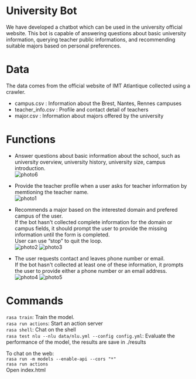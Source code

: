# University Bot
We have developed a chatbot which can be used in the university official website. 
This bot is capable of answering questions about basic university information, querying teacher public informations, and recommending suitable majors based on personal preferences.

# Data
The data comes from the official website of IMT Atlantique collected using a crawler.
- campus.csv : Information about the Brest, Nantes, Rennes campuses
- teacher_info.csv : Profile and contact detail of teachers
- major.csv : Information about majors offered by the university

# Functions
- Answer questions about basic information about the school, such as university overview, university history, university size, campus introduction.  
  ![photo6](https://github.com/yuyan-z/IMTBot/assets/64955334/459019ad-4e9a-4123-aa39-f1c93e9f81a7)
  
- Provide the teacher profile when a user asks for teacher information by memtioning the teacher name.  
  ![photo1](https://github.com/yuyan-z/IMTBot/assets/64955334/d86d7fca-3ed4-4804-9da5-3ce0b77075de)

- Recommends a major based on the interested domain and prefered campus of the user.  
  If the bot hasn't collected complete information for the domain or campus fields, it should prompt the user to provide the missing information until the form is completed.  
  User can use “stop” to quit the loop.  
  ![photo2](https://github.com/yuyan-z/IMTBot/assets/64955334/e2afc602-4813-4a5b-bdfd-de4300b33b06)
  ![photo3](https://github.com/yuyan-z/IMTBot/assets/64955334/be57c2f5-d6eb-4242-8f8b-15ed65925c8d)

- The user requests contact and leaves phone number or email.  
  If the bot hasn't collected at least one of these information, it prompts the user to provide either a phone number or an email address.  
  ![photo4](https://github.com/yuyan-z/IMTBot/assets/64955334/cd40dfb4-c3f3-4517-ac42-fdacb68776fb)
  ![photo5](https://github.com/yuyan-z/IMTBot/assets/64955334/8e7ac544-c312-4670-bb56-f926d3d4d2a0)

# Commands
`rasa train`: Train the model.  
`rasa run actions`: Start an action server  
`rasa shell`: Chat on the shell  
`rasa test nlu --nlu data/nlu.yml --config config.yml`: Evaluate the performance of the model, the results are save in ./results  

To chat on the web:  
`rasa run -m models --enable-api --cors "*"`  
`rasa run actions`  
Open index.html



  




  

